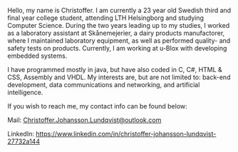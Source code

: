 Hello, my name is Christoffer.
I am currently a 23 year old Swedish third and final year college student, attending LTH Helsingborg and studying Computer Science. During the two years leading up to my studies,
I worked as a laboratory assistant at Skånemejerier, a dairy products manufactorer, where I maintained laboratory equipment, as well as performed quality- and safety tests on products. Currently, I am working at u-Blox with developing embedded systems.

I have programmed mostly in java, but have also coded in C, C#, HTML & CSS, Assembly and VHDL. My interests are, but are not limited to: back-end development, data communications and networking, and artificial intelligence.

If you wish to reach me, my contact info can be found below:

Mail: Christoffer.Johansson.Lundqvist@outlook.com

LinkedIn: https://www.linkedin.com/in/christoffer-johansson-lundqvist-27732a144

